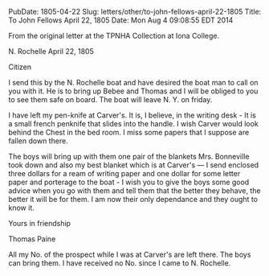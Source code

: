 PubDate: 1805-04-22
Slug: letters/other/to-john-fellows-april-22-1805
Title: To John Fellows  April 22, 1805
Date: Mon Aug  4 09:08:55 EDT 2014

   From the original letter at the TPNHA Collection at Iona College.

   N. Rochelle April 22, 1805

   Citizen

   I send this by the N. Rochelle boat and have desired the boat man to
   call on you with it. He is to bring up Bebee and Thomas and I will be
   obliged to you to see them safe on board. The boat will leave N. Y.
   on friday.

   I have left my pen-knife at Carver's. It is, I believe, in the writing
   desk - It is a small french penknife that slides into the handle. I wish
   Carver would look behind the Chest in the bed room. I miss some papers
   that I suppose are fallen down there. 
   
   The boys will bring up with them one
   pair of the blankets Mrs. Bonneville took down and also my best blanket
   which is at Carver's &mdash; I send enclosed three dollars for a ream of writing
   paper and one dollar for some letter paper and porterage to the boat - I
   wish you to give the boys some good advice when you go with them and tell
   them that the better they behave, the better it will be for them. I am now
   their only dependance and they ought to know it.

   Yours in friendship

   Thomas Paine

   All my No. of the prospect while I was at Carver's are left there.
   The boys can bring them. I have received no No. since I came to N. Rochelle.


